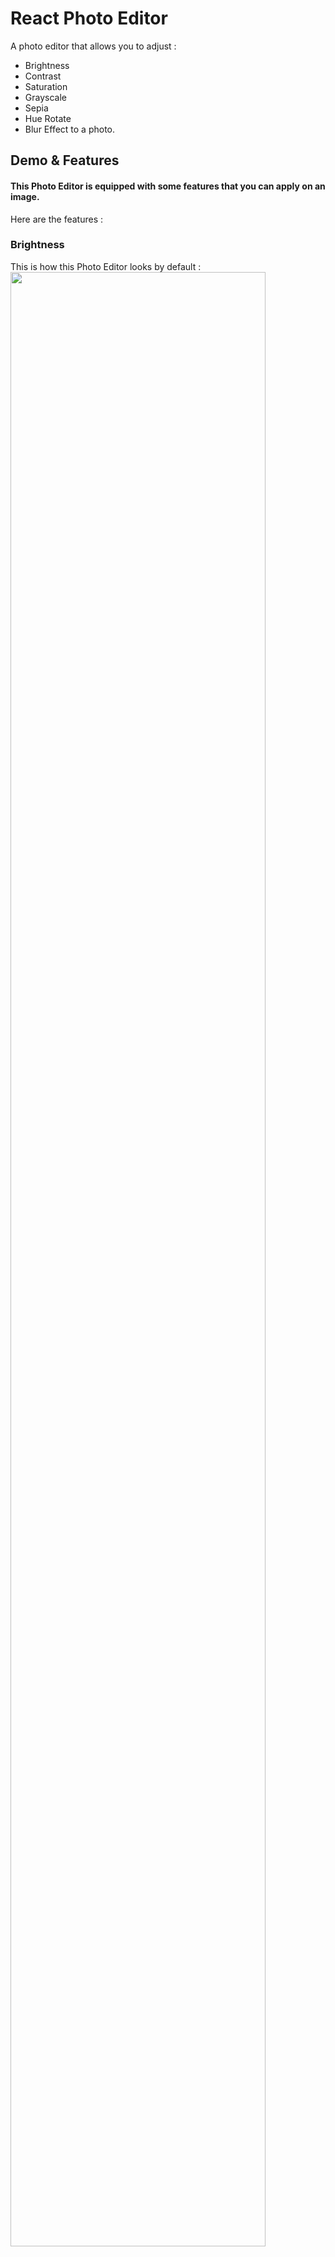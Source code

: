 # React Photo Editor

A photo editor that allows you to adjust :<br>
- Brightness
- Contrast
- Saturation
- Grayscale
- Sepia
- Hue Rotate
- Blur Effect
to a photo.

## Demo & Features

<h4>This Photo Editor is equipped with some features that you can apply on an image.</h4>
Here are the features :

### Brightness
This is how this Photo Editor looks by default :
<img src="https://raw.githubusercontent.com/kevinadhiguna/react-photo-editor/master/demo/1.brightness.png" width="90%"></img> <br><br>
You can decrease brightness : <br><br>
<img src="https://raw.githubusercontent.com/kevinadhiguna/react-photo-editor/master/demo/1a.brightness-down.png" width="90%"></img> <br><br>
On the other hand, increasing brightness is possible as well : <br><br>
<img src="https://raw.githubusercontent.com/kevinadhiguna/react-photo-editor/master/demo/1b.brightness-up.png" width="90%"></img>

### Contrast
Default look :
<img src="https://raw.githubusercontent.com/kevinadhiguna/react-photo-editor/master/demo/2.contrast.png" width="90%"></img> <br><br>
You can adjust as you want : <br><br>
<img src="https://raw.githubusercontent.com/kevinadhiguna/react-photo-editor/master/demo/2a.contrast-down.png" width="90%"></img> <br><br>
On the contrary, this app allows you to add contrast : <br><br>
<img src="https://raw.githubusercontent.com/kevinadhiguna/react-photo-editor/master/demo/2b.contrast-up.png" width="90%"></img>

### Saturation
This is how an image looks normally :
<img src="https://raw.githubusercontent.com/kevinadhiguna/react-photo-editor/master/demo/3.saturation.png" width="90%"></img> <br><br>
You are allowed to reduce saturation of an image  : <br><br>
<img src="https://raw.githubusercontent.com/kevinadhiguna/react-photo-editor/master/demo/3a.saturation-down.png" width="90%"></img> <br><br>
Adding saturation is now possible using this Photo Editor : <br><br>
<img src="https://raw.githubusercontent.com/kevinadhiguna/react-photo-editor/master/demo/3b.saturation-up.png" width="90%"></img>

### Grayscale
Before adding grayscale effect :
<img src="https://raw.githubusercontent.com/kevinadhiguna/react-photo-editor/master/demo/4.grayscale.png" width="90%"></img> <br><br>
Love a classic image? Rising graysale might be the effect that you would love : <br><br>
<img src="https://raw.githubusercontent.com/kevinadhiguna/react-photo-editor/master/demo/4a.grayscale-up.png" width="90%"></img>

### Sepia
Without Sepia effect :
<img src="https://raw.githubusercontent.com/kevinadhiguna/react-photo-editor/master/demo/5.sepia.png" width="90%"></img> <br><br>
Escalating sepia to see the effect that you might be interested : <br><br>
<img src="https://raw.githubusercontent.com/kevinadhiguna/react-photo-editor/master/demo/5a.sepia-up.png" width="90%"></img>

### Hue Rotate
Have not ever heard of Hue Rotate effect? Well, this is a normal image  :
<img src="https://raw.githubusercontent.com/kevinadhiguna/react-photo-editor/master/demo/6.hue-rotate.png" width="90%"></img> <br><br>
Adding Hue Rotate effect : <br><br>
<img src="https://raw.githubusercontent.com/kevinadhiguna/react-photo-editor/master/demo/6a.hue-rotate-up.png" width="90%"></img>

### Blur
This might the effect that you are most familiar with. Well here is the default look :
<img src="https://raw.githubusercontent.com/kevinadhiguna/react-photo-editor/master/demo/7.blur.png" width="90%"></img> <br><br>
Adding blur effect to make an image look classy : <br><br>
<img src="https://raw.githubusercontent.com/kevinadhiguna/react-photo-editor/master/demo/7a.blur-up.png" width="90%"></img>

## How to Run :

In the project directory, you can :

1) Install dependencies :
### `yarn`

2) Run Photo Editor on your browser :
### `yarn start`

Open [http://localhost:3000](http://localhost:3000) to view it in the browser.

The page will reload if you make edits.<br />
You will also see any lint errors in the console.
